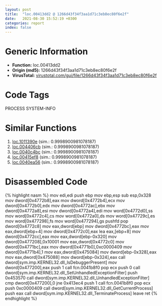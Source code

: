 ```yaml
---
layout: post
title:  "loc.00413dd2 @ 1266d43f34f3aa1d71c3eb8ec80f6e2f"
date:   2021-08-30 15:52:19 +0300
categories: report
index: false
---
```


# Generic Information
- **Function:** loc.00413dd2
- **Origin (md5):** 1266d43f34f3aa1d71c3eb8ec80f6e2f
- **VirusTotal:** [virustotal.com/gui/file/1266d43f34f3aa1d71c3eb8ec80f6e2f][virustotal_ref]

# Code Tags
<span class="tag" id="PROCESS">PROCESS</span>
<span class="tag" id="SYSTEM-INFO">SYSTEM-INFO</span>


# Similar Functions

1. [loc.1011390e][similar_1_ref] (sim.: 0.9998900981078187)
2. [loc.004406cb][similar_2_ref] (sim.: 0.9998900981078187)
3. [loc.0040c4bc][similar_3_ref] (sim.: 0.9998900981078187)
4. [loc.00415ef8][similar_4_ref] (sim.: 0.9998900981078187)
5. [loc.0040ea56][similar_5_ref] (sim.: 0.9998900981078187)


# Disassembled Code

{% highlight nasm %}
mov edi,edi
push ebp
mov ebp,esp
sub esp,0x328
mov dword[0x4772b8],eax
mov dword[0x4772b4],ecx
mov dword[0x4772b0],edx
mov dword[0x4772ac],ebx
mov dword[0x4772a8],esi
mov dword[0x4772a4],edi
mov word[0x4772d0],ss
mov word[0x4772c4],cs
mov word[0x4772a0],ds
mov word[0x47729c],es
mov word[0x477298],fs
mov word[0x477294],gs
pushfd
pop dword[0x4772c8]
mov eax,dword[ebp]
mov dword[0x4772bc],eax
mov eax,dword[ebp+4]
mov dword[0x4772c0],eax
lea eax,[ebp+8]
mov dword[0x4772cc],eax
mov eax,dword[ebp-0x320]
mov dword[0x477208],0x10001
mov eax,dword[0x4772c0]
mov dword[0x4771bc],eax
mov dword[0x4771b0],0xc0000409
mov dword[0x4771b4],1
mov eax,dword[0x475084]
mov dword[ebp-0x328],eax
mov eax,dword[0x475088]
mov dword[ebp-0x324],eax
call dword[sym.imp.KERNEL32.dll_IsDebuggerPresent]
mov dword[0x477200],eax
push 1
call fcn.0041b8f0
pop ecx
push 0
call dword[sym.imp.KERNEL32.dll_SetUnhandledExceptionFilter]
push 0x453570
call dword[sym.imp.KERNEL32.dll_UnhandledExceptionFilter]
cmp dword[0x477200],0
jne 0x413ec4
push 1
call fcn.0041b8f0
pop ecx
push 0xc0000409
call dword[sym.imp.KERNEL32.dll_GetCurrentProcess]
push eax
call dword[sym.imp.KERNEL32.dll_TerminateProcess]
leave
ret
{% endhighlight %}


[similar_1_ref]: /report/loc.1011390e@89dc67d2f980e8488f97b1bf8cb24258
[similar_2_ref]: /report/loc.004406cb@418e0921f3a9bd4f5bc0dcc59623b5a1
[similar_3_ref]: /report/loc.0040c4bc@950fc8a60b5bfd2ed28e8806b8cb3a4d
[similar_4_ref]: /report/loc.00415ef8@92f468935bc264872869f37147ba28fd
[similar_5_ref]: /report/loc.0040ea56@69b3c79878674ea715338a112bb5caa6
[virustotal_ref]: https://www.virustotal.com/gui/file/1266d43f34f3aa1d71c3eb8ec80f6e2f